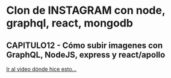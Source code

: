 # Clon de INSTAGRAM con node, graphql, react, mongodb

## CAPITULO12 - Cómo subir imagenes con GraphQL, NodeJS, express y react/apollo

[Ir al video dónde hice esto...](https://youtu.be/j4hXjibkQBQ)
